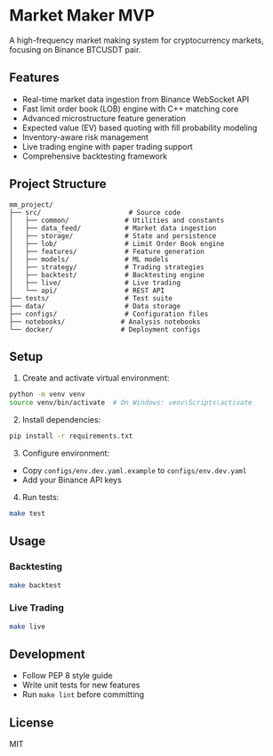 # Market Maker MVP

A high-frequency market making system for cryptocurrency markets, focusing on Binance BTCUSDT pair.

## Features

- Real-time market data ingestion from Binance WebSocket API
- Fast limit order book (LOB) engine with C++ matching core
- Advanced microstructure feature generation
- Expected value (EV) based quoting with fill probability modeling
- Inventory-aware risk management
- Live trading engine with paper trading support
- Comprehensive backtesting framework

## Project Structure

```
mm_project/
├── src/                      # Source code
│   ├── common/              # Utilities and constants
│   ├── data_feed/           # Market data ingestion
│   ├── storage/             # State and persistence
│   ├── lob/                 # Limit Order Book engine
│   ├── features/            # Feature generation
│   ├── models/              # ML models
│   ├── strategy/            # Trading strategies
│   ├── backtest/            # Backtesting engine
│   ├── live/                # Live trading
│   └── api/                 # REST API
├── tests/                   # Test suite
├── data/                    # Data storage
├── configs/                 # Configuration files
├── notebooks/              # Analysis notebooks
└── docker/                 # Deployment configs
```

## Setup

1. Create and activate virtual environment:
```bash
python -m venv venv
source venv/bin/activate  # On Windows: venv\Scripts\activate
```

2. Install dependencies:
```bash
pip install -r requirements.txt
```

3. Configure environment:
- Copy `configs/env.dev.yaml.example` to `configs/env.dev.yaml`
- Add your Binance API keys

4. Run tests:
```bash
make test
```

## Usage

### Backtesting
```bash
make backtest
```

### Live Trading
```bash
make live
```

## Development

- Follow PEP 8 style guide
- Write unit tests for new features
- Run `make lint` before committing

## License

MIT 